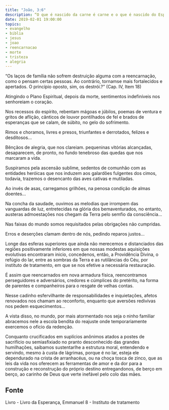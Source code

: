 ```yaml
---
title: "João, 3:6"
description: “O que é nascido da carne é carne e o que é nascido do Espírito é espírito.” Jesus
date: 2019-02-01 19:00:00
topics: 
- evangelho
- biblia
- jesus
- joao
- reencarnacao
- morte
- tristeza
- alegria
---
```



“Os laços de família não sofrem destruição alguma com a reencarnação, como o
pensam certas pessoas. Ao contrário, tornam­se mais fortalecidos e apertados. O
princípio oposto, sim, os destrói.?” (Cap. IV, Item 18)

Atingindo o Plano Espiritual, depois da morte, sentimentos indefiníveis nos
senhoreiam o coração.

Nos recessos do espírito, rebentam mágoas e júbilos, poemas de ventura e
gritos de aflição, cânticos de louvor pontilhados de fel e brados de esperanças que se
calam, de súbito, no gelo do sofrimento.

Rimos e choramos, livres e presos, triunfantes e derrotados, felizes e
desditosos...

Bênçãos de alegria, que nos clareiam. pequeninas vitórias alcançadas,
desaparecem, de pronto, no fundo tenebroso das quedas que nos marcaram a vida.

Suspiramos pela ascensão sublime, sedentos de comunhão com as entidades
heróicas que nos induzem aos galardões fulgentes dos cimos, todavia, trazemos o
desencanto das aves cativas e mutiladas.

Ao invés de asas, carregamos grilhões, na penosa condição de almas
doentes...

Na concha da saudade, ouvimos as melodias que irrompem das vanguardas
de luz, entretecidas na glória dos bem­aventurados, no entanto, austeras
admoestações nos chegam da Terra pelo sem­fio da consciência...

Nas faixas do mundo somos requisitados pelas obrigações não cumpridas.

Erros e deserções clamam dentro de nós, pedindo reparos justos...

Longe das esferas superiores que ainda não merecemos e distanciados das
regiões positivamente inferiores em que nossas modestas aquisições evolutivas
encontraram inicio, concede­nos, então, a Providência Divina, o refúgio do lar, entre
as sombras da Terra e as rutilâncias do Céu, por instituto de tratamento, em que se
nos efetive a necessária restauração.

É assim que reencarnados em nova armadura física, reencontramos
perseguidores e adversários, credores e cúmplices do pretérito, na forma de parentes
e companheiros para o resgate de velhas contas.

Nesse cadinho esfervilhante de responsabilidades e inquietações, afetos
renovados nos chamam ao reconforto, enquanto que aversões redivivas nos pedem
esquecimentos...

A vista disso, no mundo, por mais atormentado nos seja o ninho familiar
abracemos nele a escola bendita do reajuste onde temporariamente exercemos o
oficio da redenção.

Conquanto crucificados em suplícios anônimos atados a postes de sacrifício
ou semi­asfixiado no pranto desconhecido das grandes humilhações, saibamos
sustentar­lhe a estrutura moral, entendendo e servindo, mesmo à custa de lágrimas,
porque é no lar, esteja ele dependurado na crista de arranha­céus, ou na choça tosca
de zinco, que as leis da vida nos oferecem as ferramentas de amor e da dor para a
construção e reconstrução do próprio destino entregando­nos, de berço em berço, ao
carinho de Deus que verte inefável pelo colo das mães.



## Fonte
Livro - Livro da Esperança, Emmanuel
8 - Instituto de tratamento

